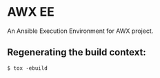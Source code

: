 # AWX EE

An Ansible Execution Environment for AWX project.

## Regenerating the build context:

```
$ tox -ebuild
```
